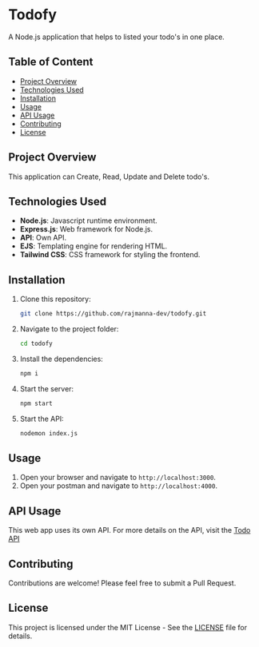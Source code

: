 # Todofy

A Node.js application that helps to listed your todo's in one place.

## Table of Content

- [Project Overview](#project-overview)
- [Technologies Used](#technologies-used)
- [Installation](#installation)
- [Usage](#usage)
- [API Usage](#api-usage)
- [Contributing](#contributing)
- [License](#license)

## Project Overview

This application can Create, Read, Update and Delete todo's.

## Technologies Used

- **Node.js**: Javascript runtime environment.
- **Express.js**: Web framework for Node.js.
- **API**: Own API.
- **EJS**: Templating engine for rendering HTML.
- **Tailwind CSS**: CSS framework for styling the frontend.

## Installation

1. Clone this repository:
   ```bash
   git clone https://github.com/rajmanna-dev/todofy.git
   ```
2. Navigate to the project folder:
   ```bash
   cd todofy
   ```
3. Install the dependencies:
   ```bash
   npm i
   ```
4. Start the server:
   ```bash
   npm start
   ```
5. Start the API:
   ```bash
   nodemon index.js
   ```

## Usage

1. Open your browser and navigate to `http://localhost:3000`.
2. Open your postman and navigate to `http://localhost:4000`.

## API Usage

This web app uses its own API. For more details on the API, visit the [Todo API](https://documenter.getpostman.com/view/32970115/2sAXjQ2q3f)

## Contributing

Contributions are welcome! Please feel free to submit a Pull Request.

## License

This project is licensed under the MIT License - See the [LICENSE](LICENSE.txt) file for details.
